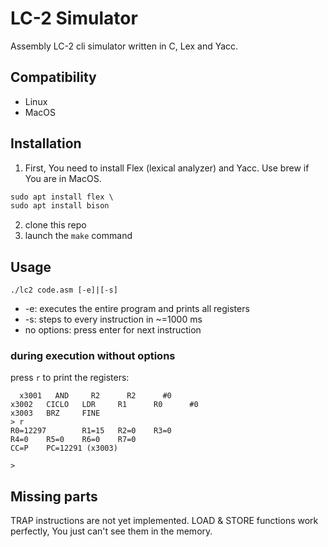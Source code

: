 # LC-2 Simulator

Assembly LC-2 cli simulator written in C, Lex and Yacc.

## Compatibility

- Linux
- MacOS

## Installation

1. First, You need to install Flex (lexical analyzer) and Yacc. Use brew if You are in MacOS.
   
```C
sudo apt install flex \
sudo apt install bison
```

2. clone this repo
3. launch the `make` command

## Usage
`./lc2 code.asm [-e]|[-s]`

- -e: executes the entire program and prints all registers
- -s: steps to every instruction in ~=1000 ms
- no options: press enter for next instruction
  
### during execution without options

press `r` to print the registers:

```
  x3001   AND     R2      R2      #0
x3002   CICLO   LDR     R1      R0      #0
x3003   BRZ     FINE
> r
R0=12297        R1=15   R2=0    R3=0
R4=0    R5=0    R6=0    R7=0
CC=P    PC=12291 (x3003)

> 
```

## Missing parts

TRAP instructions are not yet implemented. LOAD & STORE functions work perfectly, You just can't see them in the memory.